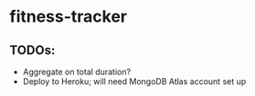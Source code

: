 # fitness-tracker

## TODOs:
- Aggregate on total duration?
- Deploy to Heroku; will need MongoDB Atlas account set up